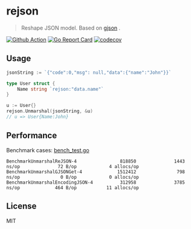 # rejson

> Reshape JSON model. Based on [gjson](https://github.com/tidwall/gjson) .

[![Github Action](https://github.com/sdvcrx/rejson/workflows/Go/badge.svg)](https://github.com/sdvcrx/rejson/actions)
[![Go Report Card](https://goreportcard.com/badge/github.com/sdvcrx/rejson)](https://goreportcard.com/report/github.com/sdvcrx/rejson)
[![codecov](https://codecov.io/gh/sdvcrx/rejson/branch/master/graph/badge.svg?token=WJVJ0WRX3C)](https://codecov.io/gh/sdvcrx/rejson)

## Usage

```go
jsonString := `{"code":0,"msg": null,"data":{"name":"John"}}`

type User struct {
	Name string `rejson:"data.name"`
}

u := User{}
rejson.Unmarshal(jsonString, &u)
// u => User{Name:John}
```

## Performance

Benchmark cases: [bench_test.go](https://github.com/sdvcrx/rejson/blob/master/bench_test.go)

```
BenchmarkUnmarshalReJSON-4                818850              1443 ns/op              72 B/op            4 allocs/op
BenchmarkUnmarshalGJSONGet-4             1512412               798 ns/op               0 B/op            0 allocs/op
BenchmarkUnmarshalEncodingJSON-4          312958              3785 ns/op             464 B/op           11 allocs/op
```

## License

MIT
